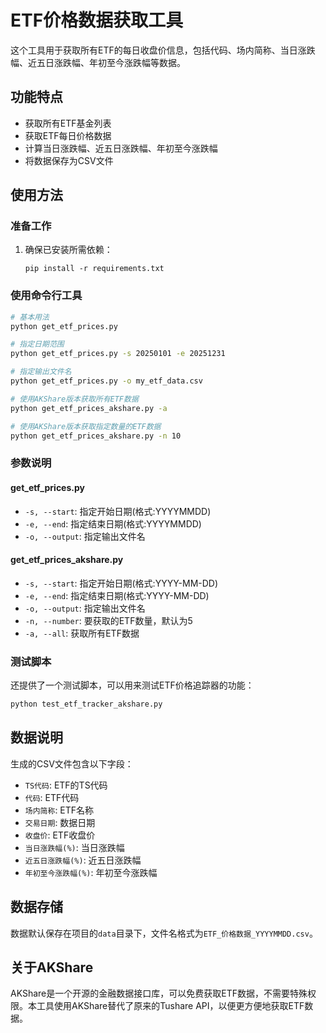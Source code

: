 # ETF价格数据获取工具

这个工具用于获取所有ETF的每日收盘价信息，包括代码、场内简称、当日涨跌幅、近五日涨跌幅、年初至今涨跌幅等数据。

## 功能特点

- 获取所有ETF基金列表
- 获取ETF每日价格数据
- 计算当日涨跌幅、近五日涨跌幅、年初至今涨跌幅
- 将数据保存为CSV文件

## 使用方法

### 准备工作

1. 确保已安装所需依赖：
   ```
   pip install -r requirements.txt
   ```

### 使用命令行工具

```bash
# 基本用法
python get_etf_prices.py

# 指定日期范围
python get_etf_prices.py -s 20250101 -e 20251231

# 指定输出文件名
python get_etf_prices.py -o my_etf_data.csv

# 使用AKShare版本获取所有ETF数据
python get_etf_prices_akshare.py -a

# 使用AKShare版本获取指定数量的ETF数据
python get_etf_prices_akshare.py -n 10
```

### 参数说明

#### get_etf_prices.py
- `-s, --start`: 指定开始日期(格式:YYYYMMDD)
- `-e, --end`: 指定结束日期(格式:YYYYMMDD)
- `-o, --output`: 指定输出文件名

#### get_etf_prices_akshare.py
- `-s, --start`: 指定开始日期(格式:YYYY-MM-DD)
- `-e, --end`: 指定结束日期(格式:YYYY-MM-DD)
- `-o, --output`: 指定输出文件名
- `-n, --number`: 要获取的ETF数量，默认为5
- `-a, --all`: 获取所有ETF数据

### 测试脚本

还提供了一个测试脚本，可以用来测试ETF价格追踪器的功能：

```bash
python test_etf_tracker_akshare.py
```

## 数据说明

生成的CSV文件包含以下字段：

- `TS代码`: ETF的TS代码
- `代码`: ETF代码
- `场内简称`: ETF名称
- `交易日期`: 数据日期
- `收盘价`: ETF收盘价
- `当日涨跌幅(%)`: 当日涨跌幅
- `近五日涨跌幅(%)`: 近五日涨跌幅
- `年初至今涨跌幅(%)`: 年初至今涨跌幅

## 数据存储

数据默认保存在项目的`data`目录下，文件名格式为`ETF_价格数据_YYYYMMDD.csv`。

## 关于AKShare

AKShare是一个开源的金融数据接口库，可以免费获取ETF数据，不需要特殊权限。本工具使用AKShare替代了原来的Tushare API，以便更方便地获取ETF数据。